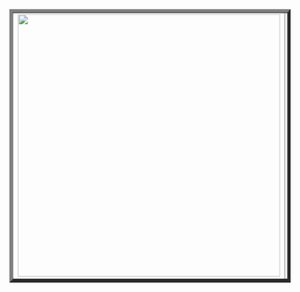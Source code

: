 <table  border="6">
<td>
<img src="https://user-images.githubusercontent.com/91060831/160161423-e0587fd9-dc44-448f-b2d9-fded45b123b0.png" width="470" style="float:left;"/> 
  
</td>
<td>
  
  [Wiki](https://github.com/alfonsogj14/ProyectoETS/wiki) 


#### Integrante del proyecto:

[Alfonso García Jorge](https://github.com/alfonsogj14)   
  
  </td>
      
 </table>
